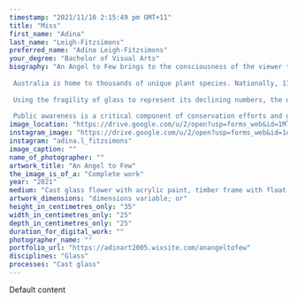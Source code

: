 ```yaml
---
timestamp: "2021/11/10 2:15:49 pm GMT+11"
title: "Miss"
first_name: "Adina"
last_name: "Leigh-Fitzsimons"
preferred_name: "Adina Leigh-Fitzsimons"
your_degree: "Bachelor of Visual Arts"
biography: "An Angel to Few brings to the consciousness of the viewer the rapid decline, in not only the Canberra Spider Orchid, but all endangered plant species across the country. This special orchid is truly beautiful, inspiring the form and colour of this artwork. 
 
 Australia is home to thousands of unique plant species. Nationally, 17% of plants threatened are orchids. The Canberra Spider Orchid, (Caladenia Actensis) is endemic to the Canberra region. It grows in a limited number of areas.
 
 Using the fragility of glass to represent its declining numbers, the orchid in this piece is preserved, as if frozen, within the glass walls of the greenhouse. The greenhouse is used as a metaphor for protection and retreat during turbulent times. It signifies the research that is necessary in order for this orchid to thrive for future generations to enjoy. 
 
 Public awareness is a critical component of conservation efforts and getting people involved in preservation. An Angel to Few speaks to a personal passion for Canberraâ€™s urban interface with bushland, the fragility of its uniqueness, and the importance of effective conservation management."
image_location: "https://drive.google.com/u/2/open?usp=forms_web&id=1MlLSD0C_go2zsHUjPBT9N_Y7WCNS5Nxb"
instagram_image: "https://drive.google.com/u/2/open?usp=forms_web&id=1dk03ieHkrTMbpuMhXrCoPqaRmb5iI1GW"
instagram: "adina.l_fitzsimons"
image_caption: ""
name_of_photographer: ""
artwork_title: "An Angel to Few"
the_image_is_of_a: "Complete work"
year: "2021"
medium: "Cast glass flower with acrylic paint, timber frame with float glass panels"
artwork_dimensions: "dimensions variable; or"
height_in_centimetres_only: "35"
width_in_centimetres_only: "25"
depth_in_centimetres_only: "25"
duration_for_digital_work: ""
photographer_name: ""
portfolio_url: "https://adinart2005.wixsite.com/anangeltofew"
disciplines: "Glass"
processes: "Cast glass"
---
```


Default content
